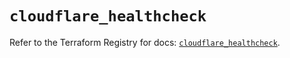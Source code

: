 # `cloudflare_healthcheck`

Refer to the Terraform Registry for docs: [`cloudflare_healthcheck`](https://registry.terraform.io/providers/cloudflare/cloudflare/4.48.0/docs/resources/healthcheck).

